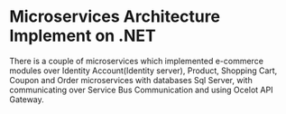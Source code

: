 # Microservices Architecture Implement on .NET

There is a couple of microservices which implemented e-commerce modules over Identity Account(Identity server), Product, Shopping Cart, Coupon and Order microservices with databases Sql Server, with communicating over Service Bus Communication and using Ocelot API Gateway.



